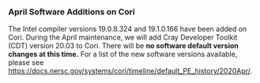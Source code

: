 ### April Software Additions on Cori

The Intel compiler versions 19.0.8.324 and 19.1.0.166 have been added on Cori.
During the April maintenance, we will add Cray Developer Toolkit (CDT) version
20.03 to Cori. There will be **no software default version changes at this 
time.** For a list of the new software versions available, please see 
<https://docs.nersc.gov/systems/cori/timeline/default_PE_history/2020Apr/>.
